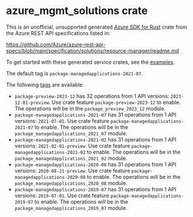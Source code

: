 # azure_mgmt_solutions crate

This is an unofficial, unsupported generated [Azure SDK for Rust](https://github.com/Azure/azure-sdk-for-rust/tree/legacy) crate from the Azure REST API specifications listed in:

https://github.com/Azure/azure-rest-api-specs/blob/main/specification/solutions/resource-manager/readme.md

To get started with these generated service crates, see the [examples](https://github.com/Azure/azure-sdk-for-rust/blob/legacy/services/README.md#examples).

The default tag is `package-managedapplications-2021-07`.

The following [tags](https://github.com/Azure/azure-sdk-for-rust/blob/legacy/services/tags.md) are available:

- `package-preview-2023-12` has 32 operations from 1 API versions: `2023-12-01-preview`. Use crate feature `package-preview-2023-12` to enable. The operations will be in the `package_preview_2023_12` module.
- `package-managedapplications-2021-07` has 31 operations from 1 API versions: `2021-07-01`. Use crate feature `package-managedapplications-2021-07` to enable. The operations will be in the `package_managedapplications_2021_07` module.
- `package-managedapplications-2021-02` has 31 operations from 1 API versions: `2021-02-01-preview`. Use crate feature `package-managedapplications-2021-02` to enable. The operations will be in the `package_managedapplications_2021_02` module.
- `package-managedapplications-2020-08` has 31 operations from 1 API versions: `2020-08-21-preview`. Use crate feature `package-managedapplications-2020-08` to enable. The operations will be in the `package_managedapplications_2020_08` module.
- `package-managedapplications-2019-07` has 31 operations from 1 API versions: `2019-07-01`. Use crate feature `package-managedapplications-2019-07` to enable. The operations will be in the `package_managedapplications_2019_07` module.